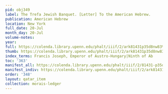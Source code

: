 ```yaml
---
pid: obj349
label: The Trefa Jewish Banquet. [Letter] To the American Hebrew.
publication: American Hebrew
location: New York
full_date: 20-Jul
month_day: 20-Jul
volume-notes:
year:
full: https://colenda.library.upenn.edu/phalt/iiif/2/ark81431p35d8nw83%2FSHA256E-s7940358--de2d9297bf9a25fce17feaa44ace53e467cd5b7ab1524a0e45b4bf7664f46aa6.jpeg/full/3500,/0/default.jpg
thumb: https://colenda.library.upenn.edu/phalt/iiif/2/ark81431p35d8nw83%2FSHA256E-s7940358--de2d9297bf9a25fce17feaa44ace53e467cd5b7ab1524a0e45b4bf7664f46aa6.jpeg/full/!200,200/0/default.jpg
index_terms: Francis Joseph, Emperor of Austro-Hungary|Ninth of Ab
toc: '363'
manifest_all: https://colenda.library.upenn.edu/phalt/iiif/2/81431-p35d8nw83/manifest
manifest_indiv: https://colenda.library.upenn.edu/phalt/iiif/2/ark81431p35d8nw83%2FSHA256E-s7940358--de2d9297bf9a25fce17feaa44ace53e467cd5b7ab1524a0e45b4bf7664f46aa6.jpeg
order: '348'
layout: qatar_item
collection: morais-ledger
---
```

